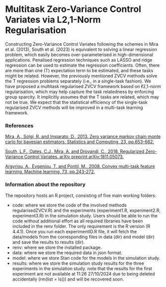 # Multitask Zero-Variance Control Variates via L2,1-Norm Regularisation

Constructing Zero-Variance Control Variates following the schemes in Mira et al. (2013), South et al. (2023) is equivalent to solving a linear regression problem, which easily becomes over-parameterised in high-dimensional applications. Penalised regression techniques such as LASSO and ridge regression can be used to estimate the regression coefficients. Often, there are more than one (T) expectation term to be estimated, and these tasks might be related. However, the previously mentioned ZVCV methods solve the T regression problems separately (i.e., in a single-task fashion). We have proposed a multitask regularised ZVCV framework based on ℓ2,1-norm regularisation, which may help capture the task relatedness by enforcing group sparcity. It implicitly assumes that the T tasks are related, which may not be true. We expect that the statistical efficiency of the single-task regularised ZVCV methods will be improved in a multi-task learning framework.


### References

[Mira, A., Solgi, R. and Imparato, D., 2013. Zero variance markov chain monte carlo for bayesian estimators. Statistics and Computing, 23, pp.653-662.]([https://www.sciencedirect.com/science/article/abs/pii/S0167947321000244](https://link.springer.com/article/10.1007/s11222-012-9344-6))

[South, L.F., Oates, C.J., Mira, A. and Drovandi, C., 2018. Regularized Zero-Variance Control Variates. arXiv preprint arXiv:1811.05073.]([https://www.tandfonline.com/doi/abs/10.1080/0094965031000136012](https://arxiv.org/abs/1811.05073))

[Argyriou, A., Evgeniou, T. and Pontil, M., 2008. Convex multi-task feature learning. Machine learning, 73, pp.243-272.]([https://arxiv.org/abs/1910.08644](https://link.springer.com/article/10.1007/s10994-007-5040-8))

### Information about the repository

The repository hosts an R project, consisting of five main working folders:

- code: where we store the code of the involved methods regularisedZVCV.R) and the experiments (experiment1.R, experiment2.R, experiment3.R) in the simulation study. Users should be able to run the code without additional effort as all required libraries have been included in the renv folder. The only requirement is the R version (R 4.4.1). Once you run each experimentID.R file, it will fetch the data/models from the corresponding files in data (dir) and model (dir) and save the results to results (dir). 
- renv: where we store the installed package.
- data: where we store the required data in json format.
- model: where we store Stan code for the models in the simulation study.
- results: where we store the simulation study results for the three experiments in the simulation study. note that the results for the first experiment are not available at 11:26 27/10/2024 due to being deleted accidentally (rm(list = ls()) and will be recovered soon.

